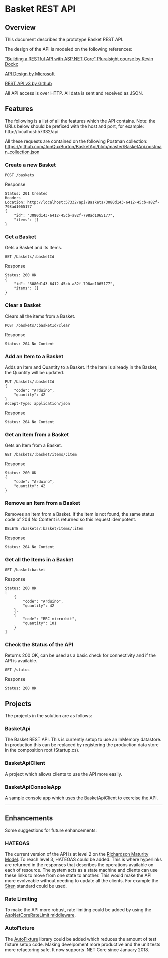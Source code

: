 # Basket REST API

## Overview

This document describes the prototype Basket REST API.

The design of the API is modeled on the following references:

["Building a RESTful API with ASP.NET Core" Pluralsight course by Kevin Dockx](https://app.pluralsight.com/library/courses/asp-dot-net-core-restful-api-building/table-of-contents)

[API Design by Microsoft](https://docs.microsoft.com/en-us/azure/architecture/best-practices/api-design)

[REST API v3 by Github](https://developer.github.com/v3/)

All API access is over HTTP. All data is sent and received as JSON.

## Features

The following is a list of all the features which the API contains.
Note: the URLs below should be prefixed with the host and port, for example: http://localhost:57332/api

All these requests are contained on the following Postman collection: https://github.com/JonQuxBurton/BasketApi/blob/master/BasketApi.postman_collection.json


### Create a new Basket
```
POST /baskets
```

Response
```
Status: 201 Created
Headers
Location: http://localhost:57332/api/Baskets/3080d143-6412-45cb-a82f-798ad1065177
{
    "id": "3080d143-6412-45cb-a82f-798ad1065177",
    "items": []
}	
```

### Get a Basket
Gets a Basket and its Items.
```
GET /baskets/:basketId
```
Response
```
Status: 200 OK
{
    "id": "3080d143-6412-45cb-a82f-798ad1065177",
    "items": []
}
```
	
### Clear a Basket
Clears all the items from a Basket.

```
POST /baskets/:basketId/clear
```
Response
```
Status: 204 No Content
```

### Add an Item to a Basket
Adds an Item and Quantity to a Basket. If the Item is already in the Basket, the Quantity will be updated.
```
PUT /baskets/:basketId
{
	"code": "Arduino",
	"quantity": 42
}
Accept-Type: application/json
```

Response 
```
Status: 204 No Content
```

### Get an Item from a Basket
Gets an Item from a Basket.
```
GET /baskets/:basket/items/:item
```

Response
```
Status: 200 OK
{
    "code": "Arduino",
    "quantity": 42
}
```

### Remove an Item from a Basket
Removes an Item from a Basket. If the Item is not found, the same status code of 204 No Content is returned so this request idempotent.
```
DELETE /baskets/:basket/items/:item
```

Response
```
Status: 204 No Content
```

### Get all the Items in a Basket
```
GET /basket:basket
```
Response
```
Status: 200 OK
[
    {
        "code": "Arduino",
        "quantity": 42
    },
    {
        "code": "BBC micro:bit",
        "quantity": 101
    }
]
```

### Check the Status of the API
Returns 200 OK, can be used as a basic check for connectivity and if the API is available.
```
GET /status
```
Response
```
Status: 200 OK
```
		
## Projects

The projects in the solution are as follows:

### BasketApi
The Basket REST API. This is currently setup to use an InMemory datastore. In production this can be replaced by registering the production data store in the composition root (Startup.cs).

### BasketApiClient
A project which allows clients to use the API more easily.

### BasketApiConsoleApp
A sample console app which uses the BasketApiClient to exercise the API.

---

## Enhancements

Some suggestions for future enhancements:

### HATEOAS
The current version of the API is at level 2 on the [Richardson Maturity Model](https://martinfowler.com/articles/richardsonMaturityModel.html). To reach level 3, HATEOAS could be added. This is where hyperlinks are returned in the responses that describes the operations available on each of resource. The system acts as a state machine and clients can use these links to move from one state to another. This would make the API more evolveable without needing to update all the clients. For example the [Siren](https://github.com/kevinswiber/siren) standard could be used.

### Rate Limiting
To make the API more robust, rate limiting could be added by using the [AspNetCoreRateLimit middleware](https://github.com/stefanprodan/AspNetCoreRateLimit).

### AutoFixture

The [AutoFixture](https://github.com/AutoFixture/AutoFixture) library could be added which reduces the amount of test fixture setup code. Making develpoment more productive and the unit tests more refactoring safe. It now supports .NET Core since January 2018.
